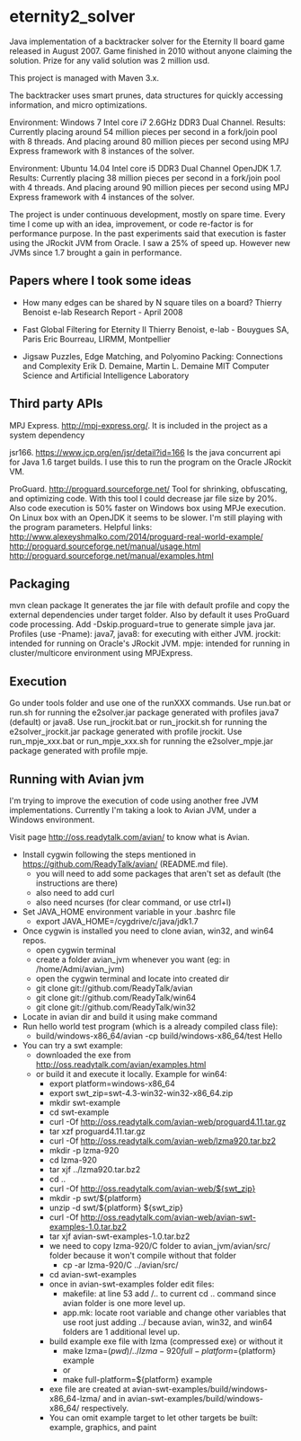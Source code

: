 eternity2_solver
================

Java implementation of a backtracker solver for the Eternity II board game released in August 2007.
Game finished in 2010 without anyone claiming the solution. Prize for any valid solution was 2 million usd.

This project is managed with Maven 3.x.

The backtracker uses smart prunes, data structures for quickly accessing information, and micro optimizations.

Environment: Windows 7 Intel core i7 2.6GHz DDR3 Dual Channel. Results:
Currently placing around 54 million pieces per second in a fork/join pool with 8 threads. 
And placing around 80 million pieces per second using MPJ Express framework with 8 instances of the solver. 

Environment: Ubuntu 14.04 Intel core i5 DDR3 Dual Channel OpenJDK 1.7. Results:
Currently placing 38 million pieces per second in a fork/join pool with 4 threads. 
And placing around 90 million pieces per second using MPJ Express framework with 4 instances of the solver. 

The project is under continuous development, mostly on spare time. Every time I come up with an idea, improvement, 
or code re-factor is for performance purpose.
In the past experiments said that execution is faster using the JRockit JVM from Oracle. I saw a 25% of speed up. 
However new JVMs since 1.7 brought a gain in performance.


Papers where I took some ideas
------------------------------

- How many edges can be shared by N square tiles on a board? 
Thierry Benoist
e-lab Research Report - April 2008

- Fast Global Filtering for Eternity II
Thierry Benoist, e-lab - Bouygues SA, Paris
Eric Bourreau, LIRMM, Montpellier

- Jigsaw Puzzles, Edge Matching, and Polyomino Packing: Connections and Complexity
Erik D. Demaine, Martin L. Demaine
MIT Computer Science and Artificial Intelligence Laboratory


Third party APIs
----------------
MPJ Express. http://mpj-express.org/.
It is included in the project as a system dependency

jsr166. https://www.jcp.org/en/jsr/detail?id=166
Is the java concurrent api for Java 1.6 target builds.
I use this to run the program on the Oracle JRockit VM.

ProGuard. http://proguard.sourceforge.net/
Tool for shrinking, obfuscating, and optimizing code.
With this tool I could decrease jar file size by 20%.
Also code execution is 50% faster on Windows box using MPJe execution. 
On Linux box with an OpenJDK it seems to be slower.
I'm still playing with the program parameters.
Helpful links:
	http://www.alexeyshmalko.com/2014/proguard-real-world-example/
	http://proguard.sourceforge.net/manual/usage.html
	http://proguard.sourceforge.net/manual/examples.html


Packaging
---------
mvn clean package
It generates the jar file with default profile and copy the external dependencies under target folder.
Also by default it uses ProGuard code processing. Add -Dskip.proguard=true to generate simple java jar.
Profiles (use -Pname):
	java7, java8: for executing with either JVM.
	jrockit: intended for running on Oracle's JRockit JVM.
	mpje: intended for running in cluster/multicore environment using MPJExpress.


Execution
---------
Go under tools folder and use one of the runXXX commands.
Use run.bat or run.sh for running the e2solver.jar package generated with profiles java7 (default) or java8.
Use run_jrockit.bat or run_jrockit.sh for running the e2solver_jrockit.jar package generated with profile jrockit.
Use run_mpje_xxx.bat or run_mpje_xxx.sh for running the e2solver_mpje.jar package generated with profile mpje.


Running with Avian jvm
----------------------
I'm trying to improve the execution of code using another free JVM implementations.
Currently I'm taking a look to Avian JVM, under a Windows environment.

Visit page http://oss.readytalk.com/avian/ to know what is Avian.

- Install cygwin following the steps mentioned in https://github.com/ReadyTalk/avian/ (README.md file).
	- you will need to add some packages that aren't set as default (the instructions are there)
	- also need to add curl
	- also need ncurses (for clear command, or use ctrl+l)
- Set JAVA_HOME environment variable in your .bashrc file
	- export JAVA_HOME=/cygdrive/c/java/jdk1.7
- Once cygwin is installed you need to clone avian, win32, and win64 repos.
	- open cygwin terminal
	- create a folder avian_jvm whenever you want (eg: in /home/Admi/avian_jvm)
	- open the cygwin terminal and locate into created dir
	- git clone git://github.com/ReadyTalk/avian
	- git clone git://github.com/ReadyTalk/win64
	- git clone git://github.com/ReadyTalk/win32
- Locate in avian dir and build it using make command
- Run hello world test program (which is a already compiled class file):
	- build/windows-x86_64/avian -cp build/windows-x86_64/test Hello
- You can try a swt example:
	- downloaded the exe from http://oss.readytalk.com/avian/examples.html
	- or build it and execute it locally. Example for win64:
		- export platform=windows-x86_64
		- export swt_zip=swt-4.3-win32-win32-x86_64.zip
		- mkdir swt-example
		- cd swt-example
		- curl -Of http://oss.readytalk.com/avian-web/proguard4.11.tar.gz
		- tar xzf proguard4.11.tar.gz
		- curl -Of http://oss.readytalk.com/avian-web/lzma920.tar.bz2
		- mkdir -p lzma-920
		- cd lzma-920
		- tar xjf ../lzma920.tar.bz2
		- cd ..
		- curl -Of http://oss.readytalk.com/avian-web/${swt_zip}
		- mkdir -p swt/${platform}
		- unzip -d swt/${platform} ${swt_zip}
		- curl -Of http://oss.readytalk.com/avian-web/avian-swt-examples-1.0.tar.bz2
		- tar xjf avian-swt-examples-1.0.tar.bz2
		- we need to copy lzma-920/C folder to avian_jvm/avian/src/ folder because it won't compile without that folder
			- cp -ar lzma-920/C ../avian/src/ 
		- cd avian-swt-examples
		- once in avian-swt-examples folder edit files:
			- makefile: at line 53 add /.. to current cd .. command since avian folder is one more level up.
			- app.mk: locate root variable and change other variables that use root just adding ../ because avian, win32, and win64 folders are 1 additional level up.
		- build example exe file with lzma (compressed exe) or without it
			- make lzma=$(pwd)/../lzma-920 full-platform=${platform} example
			- or
			- make full-platform=${platform} example
		- exe file are created at avian-swt-examples/build/windows-x86_64-lzma/ and in avian-swt-examples/build/windows-x86_64/ respectively.
		- You can omit example target to let other targets be built: example, graphics, and paint
